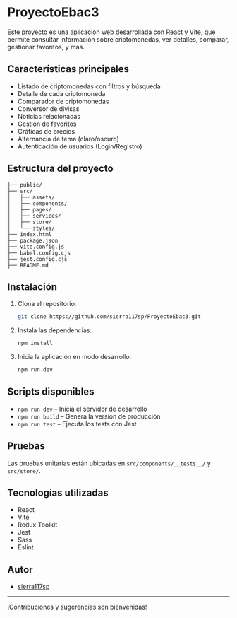 
# ProyectoEbac3

Este proyecto es una aplicación web desarrollada con React y Vite, que permite consultar información sobre criptomonedas, ver detalles, comparar, gestionar favoritos, y más.

## Características principales
- Listado de criptomonedas con filtros y búsqueda
- Detalle de cada criptomoneda
- Comparador de criptomonedas
- Conversor de divisas
- Noticias relacionadas
- Gestión de favoritos
- Gráficas de precios
- Alternancia de tema (claro/oscuro)
- Autenticación de usuarios (Login/Registro)

## Estructura del proyecto
```
├── public/
├── src/
│   ├── assets/
│   ├── components/
│   ├── pages/
│   ├── services/
│   ├── store/
│   └── styles/
├── index.html
├── package.json
├── vite.config.js
├── babel.config.cjs
├── jest.config.cjs
├── README.md
```

## Instalación
1. Clona el repositorio:
	```bash
	git clone https://github.com/sierra117sp/ProyectoEbac3.git
	```
2. Instala las dependencias:
	```bash
	npm install
	```
3. Inicia la aplicación en modo desarrollo:
	```bash
	npm run dev
	```

## Scripts disponibles
- `npm run dev` – Inicia el servidor de desarrollo
- `npm run build` – Genera la versión de producción
- `npm run test` – Ejecuta los tests con Jest

## Pruebas
Las pruebas unitarias están ubicadas en `src/components/__tests__/` y `src/store/`.

## Tecnologías utilizadas
- React
- Vite
- Redux Toolkit
- Jest
- Sass
- Eslint

## Autor
- [sierra117sp](https://github.com/sierra117sp)

---
¡Contribuciones y sugerencias son bienvenidas!
